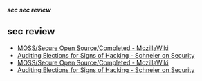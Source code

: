 _**sec sec review**_

## sec review

- [MOSS/Secure Open Source/Completed - MozillaWiki](https://wiki.mozilla.org/MOSS/Secure_Open_Source/Completed#dovecot)
- [Auditing Elections for Signs of Hacking - Schneier on Security](https://www.schneier.com/blog/archives/2016/12/auditing_electi.html)
- [MOSS/Secure Open Source/Completed - MozillaWiki](https://wiki.mozilla.org/MOSS/Secure_Open_Source/Completed#dovecot)
- [Auditing Elections for Signs of Hacking - Schneier on Security](https://www.schneier.com/blog/archives/2016/12/auditing_electi.html)
